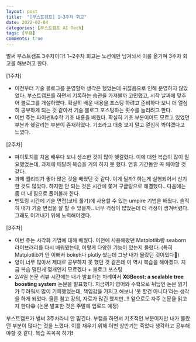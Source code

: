 ```yaml
---
layout: post
title:  "[부스트캠프] 1~3주차 회고"
date: 2022-02-04
categories: [부스트캠프 AI Tech]
tags: [부캠]
comments: true
---
```

벌써 부스트캠프 3주차이다! 1~2주차 회고는 노션에만 남겨놔서 이를 옮기며 3주차 회고를 해보려고 한다.

[1주차]
- 이전부터 기술 블로그를 운영할까 생각은 했었는데 귀찮음으로 인해 운영하지 않았었다. 부스트캠프를 하면서 기록하는 습관을 가져볼까 고민했고, 시작 날짜에 맞추어 블로그를 개설하였다. 확실히 배운 내용을 포스팅 하려고 준비하다 보니 더 열심히 공부하게 되는 것 같아서 기술 블로그 포스팅하는 횟수를 늘리려고 한다.
- 이번 주는 파이썬&수학 기초 내용을 배웠다. 확실히 기초 부분이어도 모르고 있었던 부분과 헷갈리는 부분이 존재하였다. 기초라고 대충 보지 말고 열심히 봐야겠다고 느꼈다.

[2주차]
- 파이토치를 처음 배우다 보니 생소한 것이 많아 헷갈렸다. 이에 대한 복습이 많이 필요했었는데, 과제에 매달려 복습을 거의 하지 못 했다. 연휴 기간동안 꼭 해야할 것 같다.
- 과제 퀄리티가 좋아 많은 것을 배웠던 것 같다. 이게 될까? 하는게 실행되어서 신기한 것도 많았다. 하지만 안 되는 것은 시간에 쫓겨 구글링으로 해결했다.. 다음에는 좀 더 내 힘으로 풀어볼까 한다.
- 멘토링 시간에 기술 면접(코테 풀기)에 사용할 수 있는 umpire 기법을 배웠다. 솔직히 내가 기술 면접을 잘 할 수 있을까.. 너무 걱정이 많았는데 더 걱정이 생겨버렸다. 그래도 이겨내기 위해 노력해야겠다.

[3주차]
- 이번 주는 시각화 기법에 대해 배웠다. 이전에 사용해봤던 Matplotlib랑 seaborn 라이브러리를 다시 배워봤는데, 이렇게 다양한 기능이 있는지 몰랐다. (특히 Matplotlib가 안 이뻐서 bokeh나 plotly 썼는데 그냥 내가 몰랐던 것이었다🤣)  
- 양이 너무 많아서 제대로 공부하지 못 했던 것 같은데 이 역시 복습을 해야겠다. 지금 복습 밀린게 몇개인지 모르겠다 + 블로그 포스팅  
- 2/4일 논문 리뷰 시간에는 내가 발표하는 차례여서 <b>XGBoost: a scalable tree boosting system</b> 논문을 발표했다. 지금까지 영어와 수학으로 뒤덮인 논문 읽기가 두려워서 많이 기피했었는데, 책임감을 가지고 해보니 '못 할건 아니다'라는 생각을 하게 되었다. 물론 참고 강의, 자료가 많긴 했지만..!! 앞으로도 자주 논문을 읽고자 한다😁 (논문 발표한 것은 주말에 업로드 예정)  

부스트캠프가 벌써 3주차라니 안 믿긴다. 부캠을 하면서 기초적인 부분이지만 내가 몰랐던 부분이 많다는 것을 느꼈다. 이를 채우기 위해 이번 상반기는 죽었다 생각하고 공부해야할 것 같다. 복습 꼭꼭꼭 하기❗